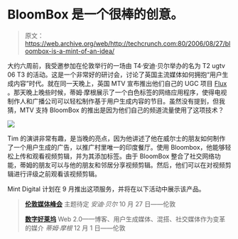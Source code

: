 # BloomBox 是一个很棒的创意。

> 原文：<https://web.archive.org/web/http://techcrunch.com:80/2006/08/27/bloombox-is-a-mint-of-an-idea/>

大约六周前，我受邀参加在伦敦举行的一场由 T4·安迪·贝尔举办的名为 T2 ugtv 06 T3 的活动。这是一个非常好的研讨会，讨论了英国主流媒体如何拥抱“用户生成内容”时代。就在同一天晚上，英国 MTV 宣布推出他们自己的 UGC 项目 [Flux](https://web.archive.org/web/20140426113711/http://www.mtv.co.uk/channel/flux) 。那天晚上晚些时候，蒂姆·摩根展示了一个白色标签的网络应用程序，使得电视制作人和广播公司可以轻松制作基于用户生成内容的节目。虽然没有提到，但我猜，MTV 支持 BloomBox 的推出是因为他们自己的频道流量使用了这项技术？

![](img/04446bdf3c87af73a637394726ca40a7.png)

Tim 的演讲非常有趣，是当晚的亮点，因为他讲述了他在威尔士的朋友如何制作了一个用户生成的广告，以推广村里唯一的印度餐厅。使用 Bloombox，他能够轻松上传和观看视频剪辑，并为其添加标签。由于 BloomBox 整合了社交网络功能，蒂姆的朋友可以与他的朋友和邻居分享视频剪辑。然后，他们可以在对视频剪辑进行评级之前观看该视频剪辑。

Mint Digital 计划在 9 月推出这项服务，并将在以下活动中展示该产品。

> **[伦敦媒体峰会](https://web.archive.org/web/20140426113711/http://www.londonmediasummit.com/)**
> 主题待定
> *安迪·贝尔*
> 10 月 27 日——伦敦
> 
> **[数字好莱坞](https://web.archive.org/web/20140426113711/http://www.digitalhollywood.com/DHEurope.html)**
> Web 2.0——博客、用户生成媒体、混搭、社交媒体作为变革的媒介
> *蒂姆·摩根*
> 12 月 1 日——伦敦